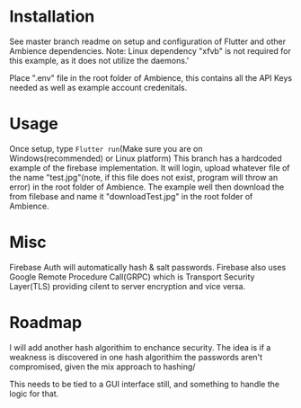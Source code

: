 # Installation
See master branch readme on setup and configuration of Flutter and other Ambience dependencies.
Note: Linux dependency "xfvb" is not required for this example, as it does not utilize the daemons.'

Place ".env" file in the root folder of Ambience, this contains all the API Keys needed as well as example account credenitals. 

# Usage
Once setup, type  `Flutter run`(Make sure you are on Windows(recommended) or Linux platform)
This branch has a hardcoded example of the firebase implementation. It will login, upload whatever file of the name "test.jpg"(note, if this file does not exist, program will throw an error) in the root folder of Ambience. The example well then download the from filebase and name it "downloadTest.jpg" in the root folder of Ambience.

# Misc
Firebase Auth will automatically hash & salt passwords. Firebase also uses Google Remote Procedure Call(GRPC) which is Transport Security Layer(TLS) providing cilent to server encryption and vice versa.  

# Roadmap
I will add another hash algorithim to enchance security. The idea is if a weakness is discovered in one hash algorithim the passwords aren't compromised, given the mix approach to hashing/

This needs to be tied to a GUI interface still, and something to handle the logic for that.
